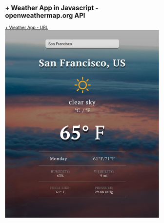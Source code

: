 ## + Weather App in Javascript - openweathermap.org API
[+ Weather App - URL](https://fatimaim.me/WeatherAPI/index3.html)
&nbsp; &nbsp;
![Weather app](WeatherApp.JPG)
